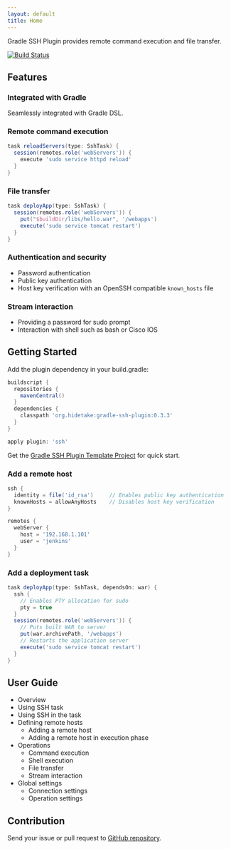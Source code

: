 ```yaml
---
layout: default
title: Home
---
```


Gradle SSH Plugin provides remote command execution and file transfer.


[![Build Status](https://travis-ci.org/int128/gradle-ssh-plugin.svg?branch=master)](https://travis-ci.org/int128/gradle-ssh-plugin)


Features
--------

### Integrated with Gradle

Seamlessly integrated with Gradle DSL.


### Remote command execution

```groovy
task reloadServers(type: SshTask) {
  session(remotes.role('webServers')) {
    execute 'sudo service httpd reload'
  }
}
```


### File transfer

```groovy
task deployApp(type: SshTask) {
  session(remotes.role('webServers')) {
    put("$buildDir/libs/hello.war", '/webapps')
    execute('sudo service tomcat restart')
  }
}
```


### Authentication and security

* Password authentication
* Public key authentication
* Host key verification with an OpenSSH compatible `known_hosts` file


### Stream interaction

* Providing a password for sudo prompt
* Interaction with shell such as bash or Cisco IOS


Getting Started
---------------

Add the plugin dependency in your build.gradle:

```groovy
buildscript {
  repositories {
    mavenCentral()
  }
  dependencies {
    classpath 'org.hidetake:gradle-ssh-plugin:0.3.3'
  }
}

apply plugin: 'ssh'
```

Get the [Gradle SSH Plugin Template Project](https://github.com/gradle-ssh-plugin/template) for quick start.


### Add a remote host

```groovy
ssh {
  identity = file('id_rsa')     // Enables public key authentication
  knownHosts = allowAnyHosts    // Disables host key verification
}

remotes {
  webServer {
    host = '192.168.1.101'
    user = 'jenkins'
  }
}
```

### Add a deployment task

```groovy
task deployApp(type: SshTask, dependsOn: war) {
  ssh {
    // Enables PTY allocation for sudo
    pty = true
  }
  session(remotes.role('webServers')) {
    // Puts built WAR to server
    put(war.archivePath, '/webapps')
    // Restarts the application server
    execute('sudo service tomcat restart')
  }
}
```


User Guide
----------

* Overview
* Using SSH task
* Using SSH in the task
* Defining remote hosts
  * Adding a remote host
  * Adding a remote host in execution phase
* Operations
  * Command execution
  * Shell execution
  * File transfer
  * Stream interaction
* Global settings
  * Connection settings
  * Operation settings


Contribution
------------

Send your issue or pull request to [GitHub repository](https://github.com/int128/gradle-ssh-plugin).
